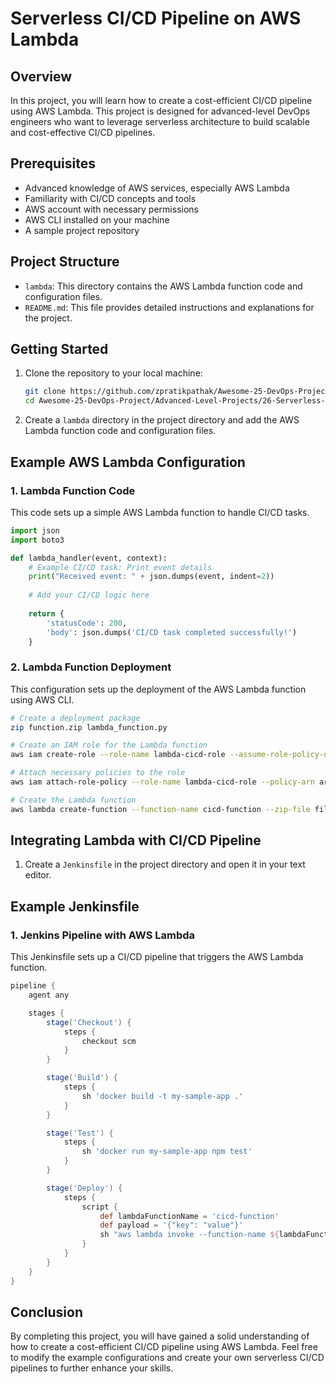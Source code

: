 # Serverless CI/CD Pipeline on AWS Lambda

## Overview

In this project, you will learn how to create a cost-efficient CI/CD pipeline using AWS Lambda. This project is designed for advanced-level DevOps engineers who want to leverage serverless architecture to build scalable and cost-effective CI/CD pipelines.

## Prerequisites

- Advanced knowledge of AWS services, especially AWS Lambda
- Familiarity with CI/CD concepts and tools
- AWS account with necessary permissions
- AWS CLI installed on your machine
- A sample project repository

## Project Structure

- `lambda`: This directory contains the AWS Lambda function code and configuration files.
- `README.md`: This file provides detailed instructions and explanations for the project.

## Getting Started

1. Clone the repository to your local machine:
   ```bash
   git clone https://github.com/zpratikpathak/Awesome-25-DevOps-Project.git
   cd Awesome-25-DevOps-Project/Advanced-Level-Projects/26-Serverless-CI-CD-Pipeline-on-AWS-Lambda
   ```

2. Create a `lambda` directory in the project directory and add the AWS Lambda function code and configuration files.

## Example AWS Lambda Configuration

### 1. Lambda Function Code

This code sets up a simple AWS Lambda function to handle CI/CD tasks.

```python
import json
import boto3

def lambda_handler(event, context):
    # Example CI/CD task: Print event details
    print("Received event: " + json.dumps(event, indent=2))
    
    # Add your CI/CD logic here
    
    return {
        'statusCode': 200,
        'body': json.dumps('CI/CD task completed successfully!')
    }
```

### 2. Lambda Function Deployment

This configuration sets up the deployment of the AWS Lambda function using AWS CLI.

```bash
# Create a deployment package
zip function.zip lambda_function.py

# Create an IAM role for the Lambda function
aws iam create-role --role-name lambda-cicd-role --assume-role-policy-document file://trust-policy.json

# Attach necessary policies to the role
aws iam attach-role-policy --role-name lambda-cicd-role --policy-arn arn:aws:iam::aws:policy/service-role/AWSLambdaBasicExecutionRole

# Create the Lambda function
aws lambda create-function --function-name cicd-function --zip-file fileb://function.zip --handler lambda_function.lambda_handler --runtime python3.8 --role arn:aws:iam::<account-id>:role/lambda-cicd-role
```

## Integrating Lambda with CI/CD Pipeline

1. Create a `Jenkinsfile` in the project directory and open it in your text editor.

## Example Jenkinsfile

### 1. Jenkins Pipeline with AWS Lambda

This Jenkinsfile sets up a CI/CD pipeline that triggers the AWS Lambda function.

```groovy
pipeline {
    agent any

    stages {
        stage('Checkout') {
            steps {
                checkout scm
            }
        }

        stage('Build') {
            steps {
                sh 'docker build -t my-sample-app .'
            }
        }

        stage('Test') {
            steps {
                sh 'docker run my-sample-app npm test'
            }
        }

        stage('Deploy') {
            steps {
                script {
                    def lambdaFunctionName = 'cicd-function'
                    def payload = '{"key": "value"}'
                    sh "aws lambda invoke --function-name ${lambdaFunctionName} --payload '${payload}' response.json"
                }
            }
        }
    }
}
```

## Conclusion

By completing this project, you will have gained a solid understanding of how to create a cost-efficient CI/CD pipeline using AWS Lambda. Feel free to modify the example configurations and create your own serverless CI/CD pipelines to further enhance your skills.
